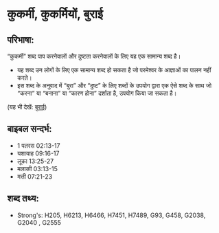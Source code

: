 # कुकर्मी, कुकर्मियों, बुराई #

## परिभाषा: ##

“कुकर्मी” शब्द पाप करनेवालों और दुष्टता करनेवालों के लिए यह एक सामान्य शब्द है।

* यह शब्द उन लोगों के लिए एक सामान्य शब्द हो सकता है जो परमेश्वर के आज्ञाओं का पालन नहीं करते।
* इस शब्द के अनुवाद में “बुरा” और “दुष्ट” के लिए शब्दों के उपयोग द्वारा एक ऐसे शब्द के साथ जो “करना” या “बनाना” या “कारण होना” दर्शाता है, उपयोग किया जा सकता है।

(यह भी देखें: [बुराई](../evil.md))

## बाइबल सन्दर्भ: ##

* 1 पतरस 02:13-17
* यशायाह 09:16-17
* लूका 13:25-27
* मलाकी 03:13-15
* मत्ती 07:21-23

## शब्द तथ्य: ##

* Strong's: H205, H6213, H6466, H7451, H7489, G93, G458, G2038, G2040 , G2555
